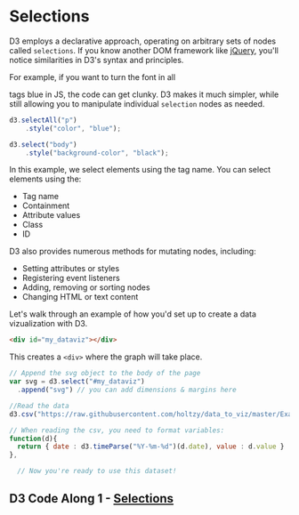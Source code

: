 <!---
{"next":"Topics/d3_datajoins.md","title":"D3 Selections"}
-->

# Selections

D3 employs a declarative approach, operating on arbitrary sets of nodes called `selections`. If you know another DOM framework like [jQuery](https://jquery.com/), you'll notice similarities in D3's syntax and principles.

For example, if you want to turn the font in all <p> tags blue in JS, the code can get clunky. D3 makes it much simpler, while still allowing you to manipulate individual `selection` nodes as needed.

```javascript
d3.selectAll("p")
	.style("color", "blue");

d3.select("body")
	.style("background-color", "black");
```

In this example, we select elements using the tag name. You can select elements using the:
* Tag name
* Containment
* Attribute values
* Class
* ID

D3 also provides numerous methods for mutating nodes, including:
* Setting attributes or styles
* Registering event listeners
* Adding, removing or sorting nodes
* Changing HTML or text content

Let's walk through an example of how you'd set up to create a data vizualization with D3.

```html
<div id="my_dataviz"></div>
```

This creates a `<div>` where the graph will take place.

```javascript
// Append the svg object to the body of the page
var svg = d3.select("#my_dataviz")
  .append("svg") // you can add dimensions & margins here

//Read the data
d3.csv("https://raw.githubusercontent.com/holtzy/data_to_viz/master/Example_dataset/3_TwoNumOrdered_comma.csv")

// When reading the csv, you need to format variables:
function(d){
  return { date : d3.timeParse("%Y-%m-%d")(d.date), value : d.value }
},

  // Now you're ready to use this dataset!
```

## D3 Code Along 1 - [Selections](https://codepen.io/jkeohan/pen/rZYRye?editors=0010)


